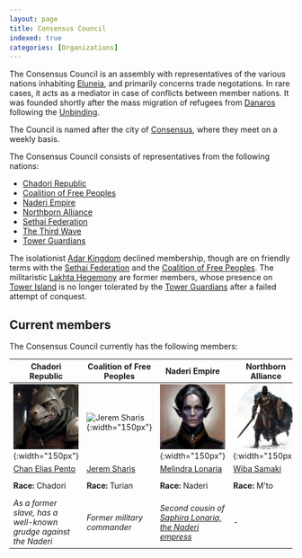 ```yaml
---
layout: page
title: Consensus Council
indexed: true
categories: [Organizations]
---
```

The Consensus Council is an assembly with representatives of the various nations
inhabiting [Eluneia](/locations/eluneia), and
primarily concerns trade negotations. In rare cases, it acts as a mediator in case of conflicts between member nations.
It was founded
shortly after the mass migration of refugees from [Danaros](/locations/danaros) following
the [Unbinding](/history/the-unbinding).

The Council is named after the city of [Consensus](/locations/consensus), where they meet on a weekly basis.

The Consensus Council consists of representatives from the following nations:

* [Chadori Republic](/nations/chadori_republic)
* [Coalition of Free Peoples](/nations/coalition_of_free_peoples)
* [Naderi Empire](/nations/naderi_empire)
* [Northborn Alliance](/nations/northborn_alliance)
* [Sethai Federation](/nations/sethai_federation)
* [The Third Wave](/nations/third_wave)
* [Tower Guardians](/nations/tower-guardians)

The isolationist [Adar Kingdom](/nations/adar_kingdom) declined membership, though are on friendly
terms with the [Sethai Federation](/nations/sethai_federation) and
the [Coalition of Free Peoples](/nations/coalition_of_free_peoples).
The militaristic [Lakhta Hegemony](/nations/lakhta_hegemony) are former members, whose presence
on [Tower Island](/locations/tower_island) is no longer tolerated by
the [Tower Guardians](/nations/tower_guardians) after a failed attempt of conquest.

## Current members

The Consensus Council currently has the following members:

| Chadori Republic                                                   | Coalition of Free Peoples                                  | Naderi Empire                                                                      | Northborn Alliance                                       | Sethai Federation                                                             | The Third Wave                                     | Tower Guardians                                                      |
|--------------------------------------------------------------------|------------------------------------------------------------|------------------------------------------------------------------------------------|----------------------------------------------------------|-------------------------------------------------------------------------------|----------------------------------------------------|----------------------------------------------------------------------|
| ![Chan Elias Pento](/persons/chan_elias_pento.png){:width="150px"} | ![Jerem Sharis](/persons/jerem_sharis.png){:width="150px"} | ![Melindra Lonaria](/persons/melindra_lonaria.png){:width="150px"}                 | ![Wiba Samaki](/persons/wiba_samaki.png){:width="150px"} | ![Elleshana](/persons/elleshana.png){:width="150px"}                          | ![Mahariel](/persons/mahariel.png){:width="150px"} | ![Aurelius Princeps](/persons/aurelius_princeps.png){:width="150px"} |
| [Chan Elias Pento](/persons/chan_elias_pento)                      | [Jerem Sharis](/persons/jerem_sharis)                      | [Melindra Lonaria](/persons/melindra_lonaria)                                      | [Wiba Samaki](/persons/wiba_samaki)                      | [Elleshana](/persons/elleshana)                                               | [Mahariel](/persons/mahariel)                      | [Aurelius Princeps](/persons/aurelius_princeps)                      |
| **Race:** Chadori                                                  | **Race:** Turian                                           | **Race:** Naderi                                                                   | **Race:** M'to                                           | **Race:** Sethai                                                              | **Race:** Belehain                                 | **Race:** Tower Guardian                                             |
| _As a former slave, has a well-known grudge against the Naderi_    | _Former military commander_                                | _Second cousin of [Saphira Lonaria, the Naderi empress](/persons/saphira_lonaria)_ | -                                                        | _Member of the [Fian Orcha, the religious caste](/nations/sethai_federation)_ | -                                                  | -                                                                    |  
